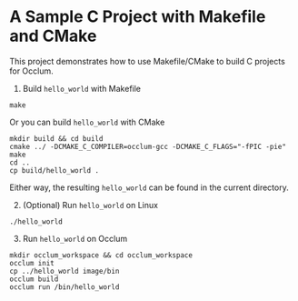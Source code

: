 # A Sample C Project with Makefile and CMake

This project demonstrates how to use Makefile/CMake to build C projects for Occlum.

1. Build `hello_world` with Makefile
```
make
```
Or you can build `hello_world` with CMake
```
mkdir build && cd build
cmake ../ -DCMAKE_C_COMPILER=occlum-gcc -DCMAKE_C_FLAGS="-fPIC -pie"
make
cd ..
cp build/hello_world .
```
Either way, the resulting `hello_world` can be found in the current directory.

2. (Optional) Run `hello_world` on Linux
```
./hello_world
```

3. Run `hello_world` on Occlum
```
mkdir occlum_workspace && cd occlum_workspace
occlum init
cp ../hello_world image/bin
occlum build
occlum run /bin/hello_world
```
